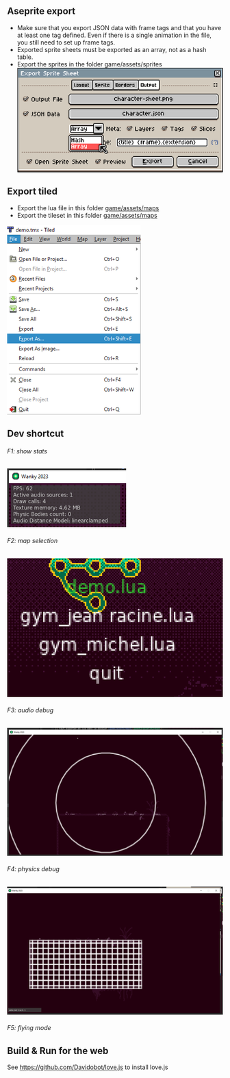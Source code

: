 ## Aseprite export
- Make sure that you export JSON data with frame tags and that you have at least  one tag defined. Even if there is a single animation in the file, you still need to set up frame tags.
- Exported sprite sheets must be exported as an array, not as a hash table.
- Export the sprites in the folder game/assets/sprites
![Aseprite export](docs/aseprite_export.png)

## Export tiled
- Export the lua file in this folder [game/assets/maps](game%2Fassets%2Fmaps)
- Export the tileset in this folder [game/assets/maps](game%2Fassets%2Fmaps)

![tiled_export_01.png](docs%2Ftiled_export_01.png)

  
## Dev shortcut
###### F1: show stats

![dev_f1.png](docs%2Fdev_f1.png)

###### F2: map selection

![dev_f2.png](docs%2Fdev_f2.png)

###### F3: audio debug 

![dev_f3.png](docs%2Fdev_f3.png)

###### F4: physics debug 

![dev_f4.png](docs%2Fdev_f4.png)

###### F5: flying mode

## Build & Run for the web
See https://github.com/Davidobot/love.js to install love.js
